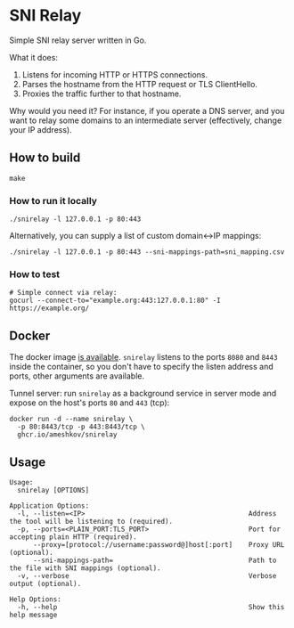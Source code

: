 # SNI Relay

Simple SNI relay server written in Go.

What it does:

1. Listens for incoming HTTP or HTTPS connections.
2. Parses the hostname from the HTTP request or TLS ClientHello.
3. Proxies the traffic further to that hostname.

Why would you need it? For instance, if you operate a DNS server, and you want
to relay some domains to an intermediate server (effectively, change your IP
address).

## How to build

```shell
make
```

### How to run it locally

```shell
./snirelay -l 127.0.0.1 -p 80:443

```

Alternatively, you can supply a list of custom domain<->IP mappings:

```shell
./snirelay -l 127.0.0.1 -p 80:443 --sni-mappings-path=sni_mapping.csv

```

### How to test

```shell
# Simple connect via relay:
gocurl --connect-to="example.org:443:127.0.0.1:80" -I https://example.org/

```

## Docker

The docker image [is available][dockerregistry]. `snirelay` listens to the
ports `8080` and `8443` inside the container, so you don't have to specify the
listen address and ports, other arguments are available.

Tunnel server: run `snirelay` as a background service in server mode and
expose on the host's ports `80` and `443` (tcp):

```shell
docker run -d --name snirelay \
  -p 80:8443/tcp -p 443:8443/tcp \
  ghcr.io/ameshkov/snirelay

```

[dockerregistry]: https://github.com/ameshkov/snirelay/pkgs/container/snirelay

## Usage

```text
Usage:
  snirelay [OPTIONS]

Application Options:
  -l, --listen=<IP>                                         Address the tool will be listening to (required).
  -p, --ports=<PLAIN_PORT:TLS_PORT>                         Port for accepting plain HTTP (required).
      --proxy=[protocol://username:password@]host[:port]    Proxy URL (optional).
      --sni-mappings-path=                                  Path to the file with SNI mappings (optional).
  -v, --verbose                                             Verbose output (optional).

Help Options:
  -h, --help                                                Show this help message

```

